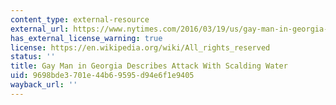 ```yaml
---
content_type: external-resource
external_url: https://www.nytimes.com/2016/03/19/us/gay-man-in-georgia-describes-attack-with-scalding-water.html
has_external_license_warning: true
license: https://en.wikipedia.org/wiki/All_rights_reserved
status: ''
title: Gay Man in Georgia Describes Attack With Scalding Water
uid: 9698bde3-701e-44b6-9595-d94e6f1e9405
wayback_url: ''
---
```

